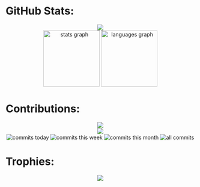 # GitHub Stats:

<div align="center">
  <img src="https://streak-stats.demolab.com/?user=V0lk3n&count_private=true&theme=dracula" /><br>
  <img src="https://github-readme-stats.vercel.app/api?username=V0lk3n&hide_title=false&hide_rank=false&show_icons=true&include_all_commits=true&count_private=true&disable_animations=false&theme=dracula&locale=en&hide_border=false&order=1" height="150" alt="stats graph"  />
  <img src="https://github-readme-stats.vercel.app/api/top-langs?username=V0lk3n&locale=en&hide_title=false&layout=compact&card_width=320&langs_count=5&theme=dracula&hide_border=false&order=2" height="150" alt="languages graph"  />
</div>

# Contributions:

<div align="center">
  <img src="https://github-contributor-stats.vercel.app/api?username=V0lk3n&limit=5&theme=dracula&combine_all_yearly_contributions=true" /><br>
  <img src="https://github-readme-activity-graph.vercel.app/graph?username=V0lk3n&bg_color=20232A&color=57BCDA&line=57BCDA&point=0b7e9e&area=true&hide_border=true" /><br>
  <img alt="commits today" src="https://badges.strrl.dev/commits/daily/V0lk3n?color=000000&style=for-the-badge&labelColor=FF0000"/>
  <img alt="commits this week" src="https://badges.strrl.dev/commits/weekly/V0lk3n?color=000000&style=for-the-badge&labelColor=FF0000"/>
  <img alt="commits this month" src="https://badges.strrl.dev/commits/monthly/V0lk3n?color=000000&style=for-the-badge&labelColor=FF0000"/>
  <img alt="all commits" src="https://badges.strrl.dev/commits/all/V0lk3n?color=000000&style=for-the-badge&labelColor=FF0000"/><br>
</div>

# Trophies:

<div align="center">
  <img src="https://github-profile-trophy.vercel.app/?username=V0lk3n&theme=dracula&no-frame=false&no-bg=false&margin-w=4"/>
</div>
